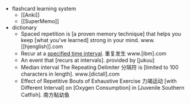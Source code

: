 - flashcard learning system
    - [[Anki]]
    - [[SuperMemo]]
- dictionary 
    - Spaced repetition is [a proven memory technique] that helps you keep [what you've learned] strong in your mind. www.[[hjenglish]].com
    - Recur at a [specified time interval](((0ktJ9qCpF))). 重复发生 www.[ibm].com
    - An event that [recurs at intervals]. provided by [jukuu]
    - Median interval The Repeating Delimiter 分隔符 is [limited to 100 characters in length]. www.[dictall].com
    - Effect of Repetitive Bouts of Exhaustive Exercise 力竭运动 [with Different Interval] on [Oxygen Consumption] in [Juvenile Southern Catfish]. 南方鲇幼鱼
